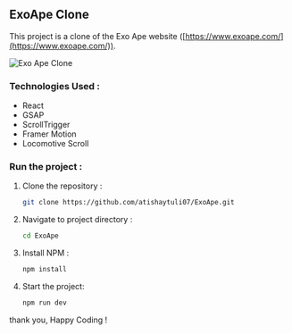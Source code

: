 ## ExoApe Clone 

This project is a clone of the Exo Ape website ([https://www.exoape.com/](https://www.exoape.com/)).

![Exo Ape Clone]()

### Technologies Used :

- React
- GSAP
- ScrollTrigger
- Framer Motion
- Locomotive Scroll

### Run the project :

1. Clone the repository :
 
   ```bash
   git clone https://github.com/atishaytuli07/ExoApe.git

2. Navigate to project directory :
 
   ```bash
   cd ExoApe

3. Install NPM : 

   ```bash
   npm install

3. Start the project: 

   ```bash
   npm run dev

thank you, Happy Coding !

